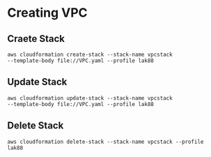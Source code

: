 # Creating VPC

## Craete Stack

<code>aws cloudformation create-stack --stack-name vpcstack --template-body file://VPC.yaml --profile lak88</code>

## Update Stack

<code>aws cloudformation update-stack --stack-name vpcstack --template-body file://VPC.yaml --profile lak88</code>


## Delete Stack

<code>aws cloudformation delete-stack --stack-name vpcstack --profile lak88</code>